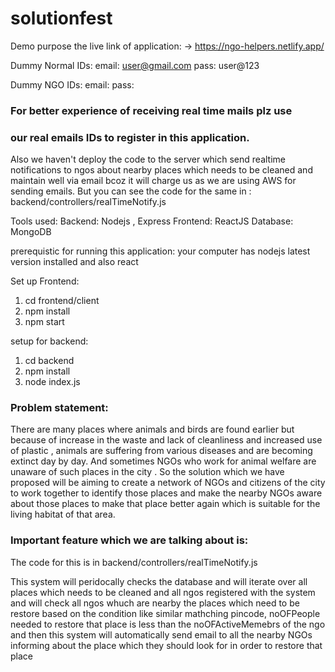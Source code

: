 # solutionfest
Demo purpose the live link of application:
-> https://ngo-helpers.netlify.app/

Dummy Normal IDs:
email: user@gmail.com
pass: user@123

Dummy NGO IDs:
email: 
pass: 

### For better experience of receiving real time mails plz use 
### our real emails IDs to register in this application.

Also we haven't deploy the code to the server which send realtime notifications to  ngos about nearby 
places which needs to be cleaned and maintain well via email 
bcoz it will charge us as we are using AWS for sending emails. 
But you can see the code for the same in : 
backend/controllers/realTimeNotify.js

Tools used:
Backend: Nodejs , Express
Frontend: ReactJS
Database: MongoDB

prerequistic for running this application:
your computer has nodejs latest version installed and also react

Set up Frontend:

1) cd frontend/client
2) npm install
3) npm start

setup for backend:

1) cd backend
2) npm install
3) node index.js



### Problem statement:
There are many places where animals and birds are found earlier but because of increase in the waste and lack of cleanliness and increased use of plastic , animals are suffering
from various diseases and are becoming extinct day by day. And sometimes  NGOs who work for animal welfare are unaware of such places in the city . So the solution which we have
proposed will be aiming to create a network of NGOs and citizens of the city to work together to identify those places and make the nearby NGOs aware about those places to make
that place better again which is suitable for the living habitat of that area.

###  Important feature which we are talking about is:

The code for this is in backend/controllers/realTimeNotify.js

This system will peridocally checks the database and will iterate over all places which needs to be cleaned and all ngos registered with the system and will check
all ngos whuch are nearby the places which need to be restore based on the condition like similar mathching pincode, noOFPeople needed to restore that place is less than
the noOFActiveMemebrs of the ngo and then this system will automatically send email to all the nearby NGOs informing about the place which they should look for
in order to restore that place



